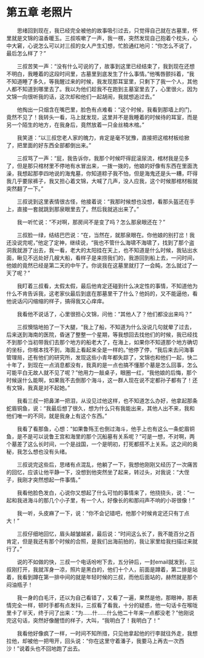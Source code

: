 # 第五章 老照片


　　思绪回到现在，我已经完全被他的故事吸引过去，只觉得自己就在古墓里，怀里就是文锦的温香暖玉。三叔咳嗽了一声，我一楞，突然发现自己抱着个枕头，心中大窘，心说怎么可以对三叔的女人产生幻想，忙脸通红地问：“你怎么不说了，最后怎么样了？”

　　三叔苦笑一声：“没有什么可说的了，故事到这里已经结束了，我到现在还想不明白，我睡着的这段时间里，古墓里到底发生了什么事情。”他嘴唇颤抖着，“我不知道睡了多久，等我醒过来的时候，我发现那耳室里，只剩下了我一个人，其他人都不知道到哪里去了。我以为他们趁我不在跑到主墓室里去了，心里很火，因为文锦一向很听我的话，这次却和他们一起胡闹，我就想追过去。”

　　他掏出一只烟含在嘴巴里，脸色有点难看：“这个时候，我看到那墙上的门，竟然不见了！我转头一看，马上就发现，这里并不是我睡着的时候待的耳室，而是另一个陌生的地方，在我身后，竟然放着一只金丝楠木棺。”

　　我笑道：“以三叔您老人家的魄力，肯定是毫不犹豫，直接把这棺材板给掀了，把里面的好东西全部都倒出来。”

　　三叔骂了一声：“屁，我告诉你，我那个时候吓得屁滚尿流，棺材我是见多了，但是那只棺材里不停地有水冒出来，一拨一拨的，他娘的好像有东西在里面洗澡，我想起那李四地说的海鬼墓，你知道粽子我不怕，但是海鬼还是头一糟，吓得我几乎要尿裤子，我又担心着文锦，大喊了几声，没人应我，这个时候那棺材板就突然翻了一下。”

　　三叔说到这里表情很古怪，他接着说：“我那时候想也没想，看那头盔还在手上，直接一套就跳到那泉眼里去了。然后我就逃出来了。”

　　我一听忙说：“不对啊，那房间不是变了吗？怎么那泉眼还在？”

　　三叔脸一绿，结结巴巴说：“在，当然在，就那泉眼在。你他娘的别打岔！我还没说完呢，”他定了定神，继续说，“我也不管什么海啸不海啸了，找到了那个盗洞我就游了出去，我一看，老大的太阳挂在天上，也不知道是什么时候，我钻出水面，瞅见不远处好几艘大船，看样子是来捞我们的，我游回到船上去，一问时间，他娘的竟然已经是第二天的中午了。你说我在这墓里就打了一会盹，怎么就过了一天了呢？”

　　我盯着三叔看，太假太假，最后他肯定还碰到什么决定性的事情，不知道他为什么不肯告诉我，这老家伙最后到底在那墓里干了什么？他妈的，又不能逼他，看他说话闪闪缩缩的样子，搞得我又心痒痒。

　　我看他不说话了，心里很担心文锦，问他：“其他人了？他们都没出来吗？”

　　三叔懊恼地拍了一下大腿，“我上了船，不知道为什么没说几句就晕了过去，后来送到海南的医院，昏迷了整整一个星期，等我想回去找他们的时候，我已经找不到那个当初带我们去那个地方的船老大了，在海上，如果你不知道那个地方确切的坐标，你根本找不到，海面上看起来全是一样的。”他停了停，“我后来去问海事管理局，还有他们的研究所，发现这些小青年都失踪了，文锦也和他们一起，快二十年了，到现在一点消息都没有，我真的是一点也搞不懂那个墓是怎么回事，怎么可能平白无故人就不见了呢？”他用力一敲桌子，眼圈一红，“我他娘的后悔，那个时候逞什么能啊，如果我不去倒那个海斗，这一群人现在说不定都孙子都有了！还有文锦，我真是对不起她。”

　　我看三叔一把鼻涕一把泪，从没见过他这样，也不知道怎么办好，他拿起那条蛇眉铜鱼，说：“我最后想了很久，想为什么只有我能出来，其他人出不来，我和他们唯一的不同，就是我身上有这个东西。”

　　我看了看那鱼，心想：“如果鲁殇王也倒过海斗，他手上也有这么一条蛇眉铜鱼，是不是可以说鲁王宫和海里的那个沉船墓有关系呢？”可是一想，不对啊，两个墓差了这么长时间，一个是战国，一个是明初，打死都搭不上关系。这之间的奥秘，我怎么想也没有头绪。

　　三叔说完这些后，思绪有点混乱，他躺了一下，我想他刚刚又经历了一次痛苦的回忆，应该让他平静一下，没想到他突然坐了起来，转过头，对我说：“大侄子，我刚才突然想起一件事情。”

　　我看他脸色发白，心说你又想起了什么可怕的事情来了，他挠挠头，说：“一起和我进海斗的那几个小子里，有一个人，好像长的和那闷声不响的小哥很像！”

　　我一听，头皮麻了一下，说：“你不会记错吧，他那个时候肯定还只有丁点大！”

　　三叔仔细地回忆，眉头越皱越紧，最后说：“时间这么长了，我不能百分之百肯定，但是我还有那个时候的合照，是我们出海前拍的，我让家里给我扫描过来就行了。”

　　说的不如做的快，三叔一个电话吩咐下去，五分钟后，一封email就发到，三叔刚打开，我就浑身一凉，照片是黑白的，他们十个人，前面是蹲着，第二排是站着，我看到蹲在第一排中间的就是年轻时候的三叔，而他后面站的，赫然就是那个闷油瓶子！

　　我一身的白毛汗，还以为自己看错了，又看了一遍，果然是他，那眼神，那表情完全一样，顿时手都有点发抖，三叔看了看我，十分的疑惑，他一句话卡在喉咙里卡了半天，终于问了出来：“为……什……什么他二十年来一点都没老？”他刚说完这句话，突然好像醒悟的样子，大叫，“我明白了！我明白了！”

　　我看他好像疯了一样，一时间不知所措，只见他拿起他的行李就往外走，我想拉他，却被他一把甩开，回头说：“你在这里守着潘子，我要马上再去一次西沙！”说着头也不回地跑了出去。

